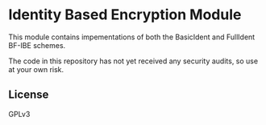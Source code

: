 # Identity Based Encryption Module

This module contains impementations of both the BasicIdent and FullIdent BF-IBE schemes. 

The code in this repository has not yet received any security audits, so use at your own risk.

## License 
GPLv3